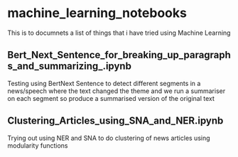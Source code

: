 # machine_learning_notebooks

This is to documnets a list of things that i have tried using Machine Learning

## Bert_Next_Sentence_for_breaking_up_paragraphs_and_summarizing_.ipynb
Testing using BertNext Sentence to detect different segments in a news/speech where the text changed the theme and we run a summariser on each segment so produce a summarised version of the original text

## Clustering_Articles_using_SNA_and_NER.ipynb
Trying out using NER and SNA to do clustering of news articles using modularity functions
